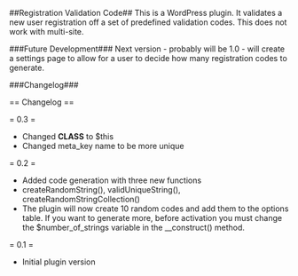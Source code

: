 ##Registration Validation Code##
This is a WordPress plugin. It validates a new user registration off a set of predefined validation codes. This does not work with multi-site. 

###Future Development###
Next version - probably will be 1.0 - will create a settings page to allow for a user to decide how many registration codes to generate.

###Changelog###

== Changelog ==

= 0.3 =
* Changed __CLASS__ to $this
* Changed meta_key name to be more unique
 
= 0.2 =
* Added code generation with three new functions
* createRandomString(), validUniqueString(), createRandomStringCollection()
* The plugin will now create 10 random codes and add them to the options table. If you want to generate more, before activation you must change the $number_of_strings variable in the __construct() method.
 
= 0.1 =
* Initial plugin version